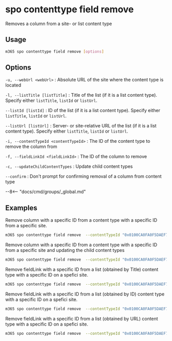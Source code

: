 # spo contenttype field remove

Removes a column from a site- or list content type

## Usage

```sh
m365 spo contenttype field remove [options]
```

## Options

`-u, --webUrl <webUrl>`
: Absolute URL of the site where the content type is located

`-l, --listTitle [listTitle]`
: Title of the list (if it is a list content type). Specify either `listTitle`, `listId` or `listUrl`.

`--listId [listId]`
: ID of the list (if it is a list content type). Specify either `listTitle`, `listId` or `listUrl`.

`--listUrl [listUrl]`
: Server- or site-relative URL of the list (if it is a list content type). Specify either `listTitle`, `listId` or `listUrl`.

`-i, --contentTypeId <contentTypeId>`
: The ID of the content type to remove the column from

`-f, --fieldLinkId <fieldLinkId>`
: The ID of the column to remove

`-c, --updateChildContentTypes`
: Update child content types

`--confirm`
: Don't prompt for confirming removal of a column from content type

--8<-- "docs/cmd/groups/_global.md"

## Examples

Remove column with a specific ID from a content type with a specific ID from a specific site.

```sh
m365 spo contenttype field remove  --contentTypeId "0x0100CA0FA0F5DAEF784494B9C6020C3020A6" --fieldLinkId "880d2f46-fccb-43ca-9def-f88e722cef80" --webUrl https://contoso.sharepoint.com --confirm
```

Remove column with a specific ID from a content type with a specific ID from a specific site and updating the child content types

```sh
m365 spo contenttype field remove  --contentTypeId "0x0100CA0FA0F5DAEF784494B9C6020C3020A6" --fieldLinkId "880d2f46-fccb-43ca-9def-f88e722cef80" --webUrl https://contoso.sharepoint.com --updateChildContentTypes
```

Remove fieldLink with a specific ID from a list (obtained by Title) content type with a specific ID on a spefici site.

```sh
m365 spo contenttype field remove  --contentTypeId "0x0100CA0FA0F5DAEF784494B9C6020C3020A60062F089A38C867747942DB2C3FC50FF6A" --fieldLinkId "880d2f46-fccb-43ca-9def-f88e722cef80" --webUrl https://contoso.sharepoint.com --listTitle "Documents"
```

Remove fieldLink with a specific ID from a list (obtained by ID) content type with a specific ID on a spefici site.

```sh
m365 spo contenttype field remove  --contentTypeId "0x0100CA0FA0F5DAEF784494B9C6020C3020A60062F089A38C867747942DB2C3FC50FF6A" --fieldLinkId "880d2f46-fccb-43ca-9def-f88e722cef80" --webUrl https://contoso.sharepoint.com --listId "8c7a0fcd-9d64-4634-85ea-ce2b37b2ec0c"
```

Remove fieldLink with a specific ID from a list (obtained by URL) content type with a specific ID on a spefici site.

```sh
m365 spo contenttype field remove  --contentTypeId "0x0100CA0FA0F5DAEF784494B9C6020C3020A60062F089A38C867747942DB2C3FC50FF6A" --fieldLinkId "880d2f46-fccb-43ca-9def-f88e722cef80" --webUrl https://contoso.sharepoint.com --listUrl "/shared documents"
```
